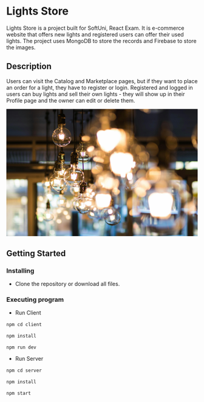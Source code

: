 # Lights Store

Lights Store is a project built for SoftUni, React Exam. It is e-commerce website that offers new lights and registered users can offer their used lights. The project uses MongoDB to store the records and Firebase to store the images.

## Description

Users can visit the Catalog and Marketplace pages, but if they want to place an order for a light, they have to register or login. Registered and logged in users can buy lights and sell their own lights - they will show up in their Profile page and the owner can edit or delete them.

![Alt text](client/public/images/background-home.jpg)

## Getting Started

### Installing

* Clone the repository or download all files.

### Executing program
* Run Client
```
npm cd client
```
```
npm install
```
```
npm run dev
```

* Run Server
```
npm cd server
```
```
npm install
```
```
npm start
```

